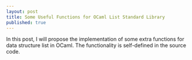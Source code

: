 ```yaml
---
layout: post
title: Some Useful Functions for OCaml List Standard Library
published: true
---
```


In this post, I will propose the implementation of some extra functions for data structure list in OCaml. The functionality is self-defined in the source code.

<script src="https://gist.github.com/channgo2203/3404755423950d634f52838225482666.js"></script>




